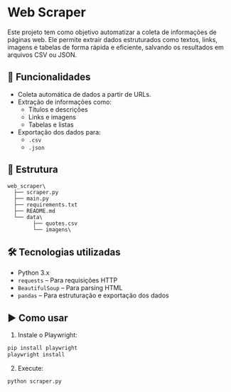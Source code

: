 # Web Scraper

Este projeto tem como objetivo automatizar a coleta de informações de páginas web. Ele permite extrair dados estruturados como textos, links, imagens e tabelas de forma rápida e eficiente, salvando os resultados em arquivos CSV ou JSON.

## 🚀 Funcionalidades

- Coleta automática de dados a partir de URLs.
- Extração de informações como:
  - Títulos e descrições
  - Links e imagens
  - Tabelas e listas
- Exportação dos dados para:
  - `.csv`
  - `.json`
 

## 📂 Estrutura

```
web_scraper\
  ├── scraper.py
  ├── main.py
  ├── requirements.txt
  ├── README.md
  └── data\
        ├── quotes.csv
        └── imagens\
```

## 🛠️ Tecnologias utilizadas

- Python 3.x
- `requests` – Para requisições HTTP
- `BeautifulSoup` – Para parsing HTML
- `pandas` – Para estruturação e exportação dos dados


## ▶️ Como usar

1. Instale o Playwright:
```bash
pip install playwright
playwright install
```

2. Execute:
```
python scraper.py
```
